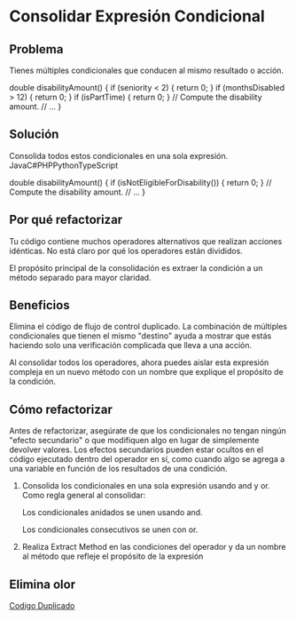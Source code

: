 # Consolidar Expresión Condicional

## Problema

Tienes múltiples condicionales que conducen al mismo resultado o acción.

double disabilityAmount() {
if (seniority < 2) {
return 0;
}
if (monthsDisabled > 12) {
return 0;
}
if (isPartTime) {
return 0;
}
// Compute the disability amount.
// ...
}

## Solución

Consolida todos estos condicionales en una sola expresión.
JavaC#PHPPythonTypeScript


double disabilityAmount() {
if (isNotEligibleForDisability()) {
return 0;
}
// Compute the disability amount.
// ...
}

## Por qué refactorizar

Tu código contiene muchos operadores alternativos que realizan acciones idénticas. No está claro por qué los operadores están divididos.

El propósito principal de la consolidación es extraer la condición a un método separado para mayor claridad.

## Beneficios

Elimina el código de flujo de control duplicado. La combinación de múltiples condicionales que tienen el mismo "destino" ayuda a mostrar que estás haciendo solo una verificación complicada que lleva a una acción.

Al consolidar todos los operadores, ahora puedes aislar esta expresión compleja en un nuevo método con un nombre que explique el propósito de la condición.

## Cómo refactorizar

Antes de refactorizar, asegúrate de que los condicionales no tengan ningún "efecto secundario" o que modifiquen algo en lugar de simplemente devolver valores. Los efectos secundarios pueden estar ocultos en el código ejecutado dentro del operador en sí, como cuando algo se agrega a una variable en función de los resultados de una condición.

1. Consolida los condicionales en una sola expresión usando and y or. Como regla general al consolidar:

    Los condicionales anidados se unen usando and.

    Los condicionales consecutivos se unen con or.

2. Realiza Extract Method en las condiciones del operador y da un nombre al método que refleje el propósito de la expresión

## Elimina olor
[Codigo Duplicado](../CodeSmell/DuplicateCode.md)